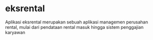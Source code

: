 # eksrental
Aplikasi eksrental merupakan sebuah aplikasi managemen perusahan rental, mulai dari pendataan rental masuk hingga sistem penggajian karyawan
